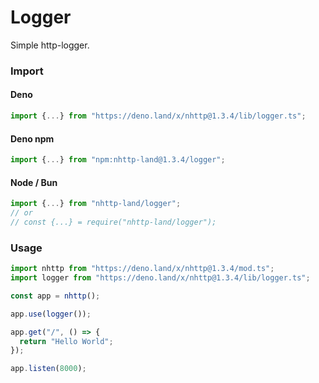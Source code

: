 # Logger
Simple http-logger.

### Import
#### Deno
```ts
import {...} from "https://deno.land/x/nhttp@1.3.4/lib/logger.ts";
```
#### Deno npm
```ts
import {...} from "npm:nhttp-land@1.3.4/logger";
```
#### Node / Bun
```ts
import {...} from "nhttp-land/logger";
// or
// const {...} = require("nhttp-land/logger");
```

### Usage
```ts
import nhttp from "https://deno.land/x/nhttp@1.3.4/mod.ts";
import logger from "https://deno.land/x/nhttp@1.3.4/lib/logger.ts";

const app = nhttp();

app.use(logger());

app.get("/", () => {
  return "Hello World";
});

app.listen(8000);
```